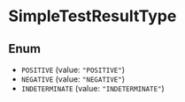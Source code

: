 # SimpleTestResultType

## Enum

- `POSITIVE` (value: `"POSITIVE"`)
- `NEGATIVE` (value: `"NEGATIVE"`)
- `INDETERMINATE` (value: `"INDETERMINATE"`)
